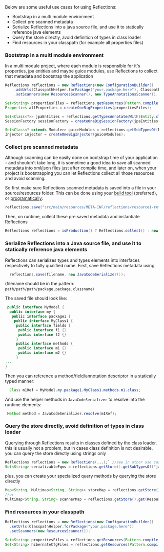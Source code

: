 Below are some useful use cases for using Reflections: 

* Bootstrap in a multi module environment 
* Collect pre scanned metadata 
* Serialize Reflections into a java source file, and use it to statically reference java elements 
* Query the store directly, avoid definition of types in class loader 
* Find resources in your classpath (for example all properties files) 

### Bootstrap in a multi module environment

In a multi module project, where each module is responsible for it's properties, jpa entities and maybe guice modules, use Reflections to collect that metadata and bootstrap the application 
```java
Reflections reflections = new Reflections(new ConfigurationBuilder() 
    .addUrls(ClasspathHelper.forPackage("your.package.here"), ClasspathHelper.forClass(Entity.class), ClasspathHelper.forClass(Module.class)) 
    .setScanners(new ResourcesScanner(), new TypeAnnotationsScanner(), new SubTypesScanner()));

Set<String> propertiesFiles = reflections.getResources(Pattern.compile(".*\\.properties"));
Properties allProperties = createOneBigProperties(propertiesFiles);

Set<Class<?>> jpaEntities = reflections.getTypesAnnotatedWith(Entity.class);
SessionFactory sessionFactory = createOneBigSessionFactory(jpaEntities, allProperties);

Set<Class<? extends Module>> guiceModules = reflections.getSubTypesOf(Module.class);
Injector injector = createOneBigInjector(guiceModules);
```

### Collect pre scanned metadata

Although scanning can be easily done on bootstrap time of your application - and shouldn't take long, 
it is sometime a good idea to save all scanned metadata into xml/json files just after compile time, 
and later on, when your project is bootstrapping you can let Reflections collect all those resources and avoid scanning.

So first make sure Reflections scanned metadata is saved into a file in your source/resources folder. 
This can be done using your [build tool](https://github.com/ronmamo/reflections-maven#reflections-maven-plugin) (preferred), 
or [programatically](http://ronmamo.github.io/reflections/org/reflections/Reflections.html#save(java.lang.String)):
```java
reflections.save("src/main/resources/META-INF/reflections/resource1-reflections.xml");
```

Then, on runtime, collect these pre saved metadata and instantiate Reflections 
```java
Reflections reflections = isProduction() ? Reflections.collect() : new Reflections("your.package.here");
```

### Serialize Reflections into a Java source file, and use it to statically reference java elements

Reflections can serializes types and types elements into interfaces respectively to fully qualified name.
First, save Reflections metadata using 
```java
  reflections.save(filename, new JavaCodeSerializer());
```
(filename should be in the pattern: `path/path/path/package.package.classname`)

The saved file should look like:
```java
 public interface MyModel {
  public interface my {
   public interface package1 {
    public interface MyClass1 {
     public interface fields {
      public interface f1 {}
      public interface f2 {}
     }
     public interface methods {
      public interface m1 {}
      public interface m2 {}
     }
...
}
```

Then you can reference a method/field/annotation descriptor in a statically typed manner:
```java
  Class m1Ref = MyModel.my.package1.MyClass1.methods.m1.class;
```
And use the helper methods in `JavaCodeSerializer` to resolve into the runtime elements:
```java
 Method method = JavaCodeSerializer.resolve(m1Ref);
```

### Query the store directly, avoid definition of types in class loader

Querying through Reflections results in classes defined by the class loader. this is usually not a problem, but in cases class definition is not desirable, you can query the store directly using strings only 
```java
Reflections reflections = new Reflections(...);` //see in other use cases 
Set<String> serializableFqns = reflections.getStore().getSubTypesOf("java.io.Serializable"); 
```

plus, you can create your specialized query methods by querying the store directly 
```java
Map<String, Multimap<String, String>> storeMap = reflections.getStore().getStoreMap(); 
//or
Multimap<String, String> scannerMap = reflections.getStore().get(ResourcesScanner.class);
```

### Find resources in your classpath

```java
Reflections reflections = new Reflections(new ConfigurationBuilder() 
  .setUrls(ClasspathHelper.forPackage("your.package.here")) 
  .setScanners(new ResourcesScanner());

Set<String> propertiesFiles = reflections.getResources(Pattern.compile(".*\\.properties"));
Set<String> hibernateCfgFiles = reflections.getResources(Pattern.compile(".*\\.cfg\\.xml"));
```
